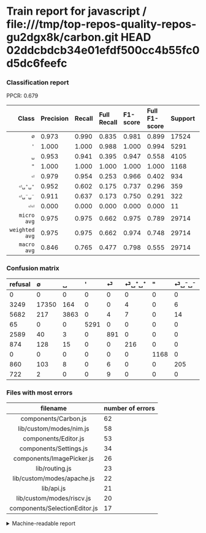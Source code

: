 # Train report for javascript / file:///tmp/top-repos-quality-repos-gu2dgx8k/carbon.git HEAD 02ddcbdcb34e01efdf500cc4b55fc0d5dc6feefc

### Classification report

PPCR: 0.679

| Class | Precision | Recall | Full Recall | F1-score | Full F1-score | Support | Full Support | PPCR |
|------:|:----------|:-------|:------------|:---------|:---------|:--------|:-------------|:-----|
| `∅` | 0.973| 0.990| 0.835| 0.981| 0.899| 17524| 20773| 0.844 |
| `'` | 1.000| 1.000| 0.988| 1.000| 0.994| 5291| 5356| 0.988 |
| `␣` | 0.953| 0.941| 0.395| 0.947| 0.558| 4105| 9787| 0.419 |
| `"` | 1.000| 1.000| 1.000| 1.000| 1.000| 1168| 1168| 1.000 |
| `⏎` | 0.979| 0.954| 0.253| 0.966| 0.402| 934| 3523| 0.265 |
| `⏎␣⁺␣⁺` | 0.952| 0.602| 0.175| 0.737| 0.296| 359| 1233| 0.291 |
| `⏎␣⁻␣⁻` | 0.911| 0.637| 0.173| 0.750| 0.291| 322| 1182| 0.272 |
| `⏎⏎` | 0.000| 0.000| 0.000| 0.000| 0.000| 11| 733| 0.015 |
| `micro avg` | 0.975| 0.975| 0.662| 0.975| 0.789| 29714| 43755| 0.679 |
| `weighted avg` | 0.975| 0.975| 0.662| 0.974| 0.748| 29714| 43755| 0.679 |
| `macro avg` | 0.846| 0.765| 0.477| 0.798| 0.555| 29714| 43755| 0.679 |

### Confusion matrix

|refusal|  ∅| ␣| '| ⏎| ⏎␣⁺␣⁺| "| ⏎␣⁻␣⁻| ⏎⏎| 
|:---|:---|:---|:---|:---|:---|:---|:---|:---|
|0 |0 |0 |0 |0 |0 |0 |0 |0 |
|3249 |17350 |164 |0 |0 |4 |0 |6 |0 |
|5682 |217 |3863 |0 |4 |7 |0 |14 |0 |
|65 |0 |0 |5291 |0 |0 |0 |0 |0 |
|2589 |40 |3 |0 |891 |0 |0 |0 |0 |
|874 |128 |15 |0 |0 |216 |0 |0 |0 |
|0 |0 |0 |0 |0 |0 |1168 |0 |0 |
|860 |103 |8 |0 |6 |0 |0 |205 |0 |
|722 |2 |0 |0 |9 |0 |0 |0 |0 |

### Files with most errors

| filename | number of errors|
|:----:|:-----|
| components/Carbon.js | 62 |
| lib/custom/modes/nim.js | 58 |
| components/Editor.js | 53 |
| components/Settings.js | 34 |
| components/ImagePicker.js | 26 |
| lib/routing.js | 23 |
| lib/custom/modes/apache.js | 22 |
| lib/api.js | 21 |
| lib/custom/modes/riscv.js | 20 |
| components/SelectionEditor.js | 17 |

<details>
    <summary>Machine-readable report</summary>
```json
{
  "cl_report": {"\"": {"f1-score": 1.0, "precision": 1.0, "recall": 1.0, "support": 1168}, "\u0027": {"f1-score": 1.0, "precision": 1.0, "recall": 1.0, "support": 5291}, "macro avg": {"f1-score": 0.7976739318962413, "precision": 0.8459285771962799, "recall": 0.7654246238966755, "support": 29714}, "micro avg": {"f1-score": 0.9754324560813085, "precision": 0.9754324560813085, "recall": 0.9754324560813085, "support": 29714}, "weighted avg": {"f1-score": 0.9742947592958621, "precision": 0.9747500126147363, "recall": 0.9754324560813085, "support": 29714}, "\u2205": {"f1-score": 0.9812238434566225, "precision": 0.9725336322869955, "recall": 0.9900707601004337, "support": 17524}, "\u23ce": {"f1-score": 0.9663774403470716, "precision": 0.9791208791208791, "recall": 0.9539614561027837, "support": 934}, "\u23ce\u23ce": {"f1-score": 0.0, "precision": 0.0, "recall": 0.0, "support": 11}, "\u23ce\u2423\u207a\u2423\u207a": {"f1-score": 0.7372013651877133, "precision": 0.9515418502202643, "recall": 0.6016713091922006, "support": 359}, "\u23ce\u2423\u207b\u2423\u207b": {"f1-score": 0.7495429616087752, "precision": 0.9111111111111111, "recall": 0.6366459627329193, "support": 322}, "\u2423": {"f1-score": 0.9470458445697475, "precision": 0.9531211448309894, "recall": 0.941047503045067, "support": 4105}},
  "cl_report_full": {"\"": {"f1-score": 1.0, "precision": 1.0, "recall": 1.0, "support": 1168}, "\u0027": {"f1-score": 0.9938949938949938, "precision": 1.0, "recall": 0.9878640776699029, "support": 5356}, "macro avg": {"f1-score": 0.5550085906972771, "precision": 0.8459285771962799, "recall": 0.47741461576680333, "support": 43755}, "micro avg": {"f1-score": 0.7890130531244469, "precision": 0.9754324560813085, "recall": 0.6624157239172666, "support": 43755}, "weighted avg": {"f1-score": 0.7484428043870209, "precision": 0.9542741419210702, "recall": 0.6624157239172666, "support": 43755}, "\u2205": {"f1-score": 0.8986610726957243, "precision": 0.9725336322869955, "recall": 0.8352187936263419, "support": 20773}, "\u23ce": {"f1-score": 0.40198511166253104, "precision": 0.9791208791208791, "recall": 0.2529094521714448, "support": 3523}, "\u23ce\u23ce": {"f1-score": 0.0, "precision": 0.0, "recall": 0.0, "support": 733}, "\u23ce\u2423\u207a\u2423\u207a": {"f1-score": 0.29589041095890406, "precision": 0.9515418502202643, "recall": 0.17518248175182483, "support": 1233}, "\u23ce\u2423\u207b\u2423\u207b": {"f1-score": 0.2914001421464108, "precision": 0.9111111111111111, "recall": 0.17343485617597293, "support": 1182}, "\u2423": {"f1-score": 0.5582369942196532, "precision": 0.9531211448309894, "recall": 0.3947072647389394, "support": 9787}},
  "ppcr": 0.6790995314821163
}
```
</details>
